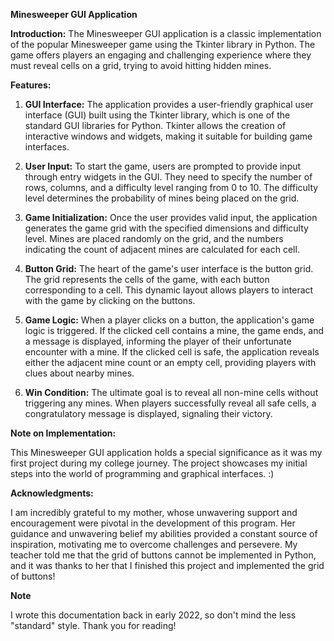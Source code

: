 **Minesweeper GUI Application**

**Introduction:**
The Minesweeper GUI application is a classic implementation of the popular Minesweeper game using the Tkinter library in Python. The game offers players an engaging and challenging experience where they must reveal cells on a grid, trying to avoid hitting hidden mines.

**Features:**

1. **GUI Interface:** The application provides a user-friendly graphical user interface (GUI) built using the Tkinter library, which is one of the standard GUI libraries for Python. Tkinter allows the creation of interactive windows and widgets, making it suitable for building game interfaces.

2. **User Input:** To start the game, users are prompted to provide input through entry widgets in the GUI. They need to specify the number of rows, columns, and a difficulty level ranging from 0 to 10. The difficulty level determines the probability of mines being placed on the grid.

3. **Game Initialization:** Once the user provides valid input, the application generates the game grid with the specified dimensions and difficulty level. Mines are placed randomly on the grid, and the numbers indicating the count of adjacent mines are calculated for each cell.

4. **Button Grid:** The heart of the game's user interface is the button grid. The grid represents the cells of the game, with each button corresponding to a cell. This dynamic layout allows players to interact with the game by clicking on the buttons.

5. **Game Logic:** When a player clicks on a button, the application's game logic is triggered. If the clicked cell contains a mine, the game ends, and a message is displayed, informing the player of their unfortunate encounter with a mine. If the clicked cell is safe, the application reveals either the adjacent mine count or an empty cell, providing players with clues about nearby mines.

6. **Win Condition:** The ultimate goal is to reveal all non-mine cells without triggering any mines. When players successfully reveal all safe cells, a congratulatory message is displayed, signaling their victory.

**Note on Implementation:**

This Minesweeper GUI application holds a special significance as it was my first project during my college journey. The project showcases my initial steps into the world of programming and graphical interfaces. :)

**Acknowledgments:**

I am incredibly grateful to my mother, whose unwavering support and encouragement were pivotal in the development of this program. Her guidance and unwavering belief my abilities provided a constant source of inspiration, motivating me to overcome challenges and persevere. My teacher told me that the grid of buttons cannot be implemented in Python, and it was thanks to her that I finished this project and implemented the grid of buttons! 

**Note**

I wrote this documentation back in early 2022, so don't mind the less "standard" style. Thank you for reading!
